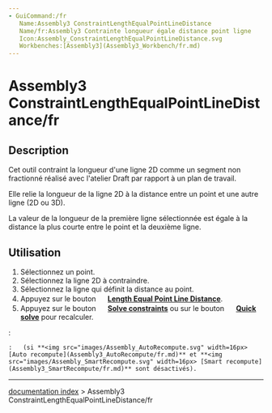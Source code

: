 ```yaml
---
- GuiCommand:/fr
   Name:Assembly3 ConstraintLengthEqualPointLineDistance
   Name/fr:Assembly3 Contrainte longueur égale distance point ligne
   Icon:Assembly_ConstraintLengthEqualPointLineDistance.svg
   Workbenches:[Assembly3](Assembly3_Workbench/fr.md)
---
```


# Assembly3 ConstraintLengthEqualPointLineDistance/fr

## Description

Cet outil contraint la longueur d\'une ligne 2D comme un segment non fractionné réalisé avec l\'atelier Draft par rapport à un plan de travail.

Elle relie la longueur de la ligne 2D à la distance entre un point et une autre ligne (2D ou 3D).

La valeur de la longueur de la première ligne sélectionnée est égale à la distance la plus courte entre le point et la deuxième ligne.

## Utilisation

1.  Sélectionnez un point.
2.  Sélectionnez la ligne 2D à contraindre.
3.  Sélectionnez la ligne qui définit la distance au point.
4.  Appuyez sur le bouton **<img src="images/Assembly_ConstraintLengthEqualPointLineDistance.svg" width=16px> [Length Equal Point Line Distance](Assembly3_ConstraintLengthEqualPointLineDistance/fr.md)**.
5.  Appuyez sur le bouton **<img src="images/Assembly3_workbench_icon.svg" width=16px> [Solve constraints](Assembly3_ResolveConstraints/fr.md)** ou sur le bouton **<img src="images/Assembly_QuickSolve.svg" width=16px> [Quick solve](Assembly3_QuickSolve/fr.md)** pour recalculer.

:   

    :   (si **<img src="images/Assembly_AutoRecompute.svg" width=16px> [Auto recompute](Assembly3_AutoRecompute/fr.md)** et **<img src="images/Assembly_SmartRecompute.svg" width=16px> [Smart recompute](Assembly3_SmartRecompute/fr.md)** sont désactivés).

---
[documentation index](../README.md) > Assembly3 ConstraintLengthEqualPointLineDistance/fr
